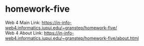 # homework-five
Web 4 Main Link: https://in-info-web4.informatics.iupui.edu/~granstep/homework-five/  
Web 4 About Link: https://in-info-web4.informatics.iupui.edu/~granstep/homework-five/about.html

